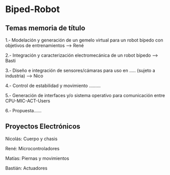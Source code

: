 # Biped-Robot
## Temas memoria de título
1.- Modelación y generación de un gemelo virtual para un robot bípedo con objetivos de entrenamientos --> René

2.- Integración y caracterización electromecánica de un robot bípedo --> Basti

3.- Diseño e integración de sensores/cámaras para uso en ..... (sujeto a industria) --> Nico

4.- Control de estabilidad y movimiento .........

5.- Generación de interfaces y/o sistema operativo para comunicación entre CPU-MIC-ACT-Users

6.- Propuesta......
## Proyectos Electrónicos
Nicolás: Cuerpo y chasis

René: Microcontroladores

Matías: Piernas y movimientos

Bastián: Actuadores
